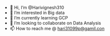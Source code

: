 - 👋 Hi, I’m @Harivignesh310
- 👀 I’m interested in Big data
- 🌱 I’m currently learning GCP
- 💞️ I’m looking to collaborate on Data Analysis
- 📫 How to reach me @ hari31099p@gamil.con

<!---
Harivignesh310/Harivignesh310 is a ✨ special ✨ repository because its `README.md` (this file) appears on your GitHub profile.
You can click the Preview link to take a look at your changes.
--->
